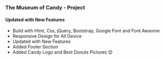 ### The Museum of Candy - Project

#### Updated with New Features

- Build with Html, Css, jQuery, Bootstrap, Google Font and Font Awsome
- Responsive Design for All Device
- Updated with New Features
- Added Footer Section
- Added Candy Logo and Best Donuts Pictures 😊
